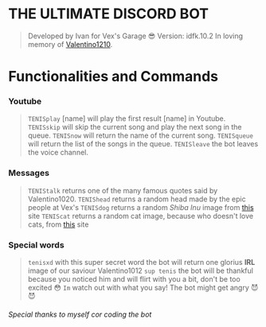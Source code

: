 #                THE ULTIMATE DISCORD BOT

> Developed by Ivan for Vex's Garage 😎
> Version: idfk.10.2
> In loving memory of [Valentino1210](https://image.prntscr.com/image/djMnMJSwSbKj_dcNfDiAww.png).
>

# Functionalities and Commands
###    Youtube 
>``TENISplay`` [name] will play the first result [name] in Youtube.
>``TENISskip`` will skip the current song and play the next song in the queue.
>``TENISnow`` will return the name of the current song.
> ``TENISqueue`` will return the list of the songs in the queue.
>``TENISleave`` the bot leaves the voice channel.

### Messages
> ``TENIStalk`` returns one of the many famous quotes said by Valentino1020.
> ``TENIShead`` returns a random head made by the epic people at Vex's 
> ``TENISdog`` returns a random *Shiba Inu* image from [this](https://dog.ceo) site
> ``TENIScat`` returns a random cat image, because who doesn't love cats, from [this](http://aws.random.cat/view/584) site

### Special words
> ``tenisxd`` with this super secret word the bot will return one glorius **IRL** image of our saviour Valentino1012
> ``sup tenis`` the bot will be thankful because you noticed him and will flirt with you a bit, don't be too excited 😳 
> ``Im`` watch out with what you say! The bot might get angry 😈 😈

###### *Special thanks to myself cor coding the bot*
